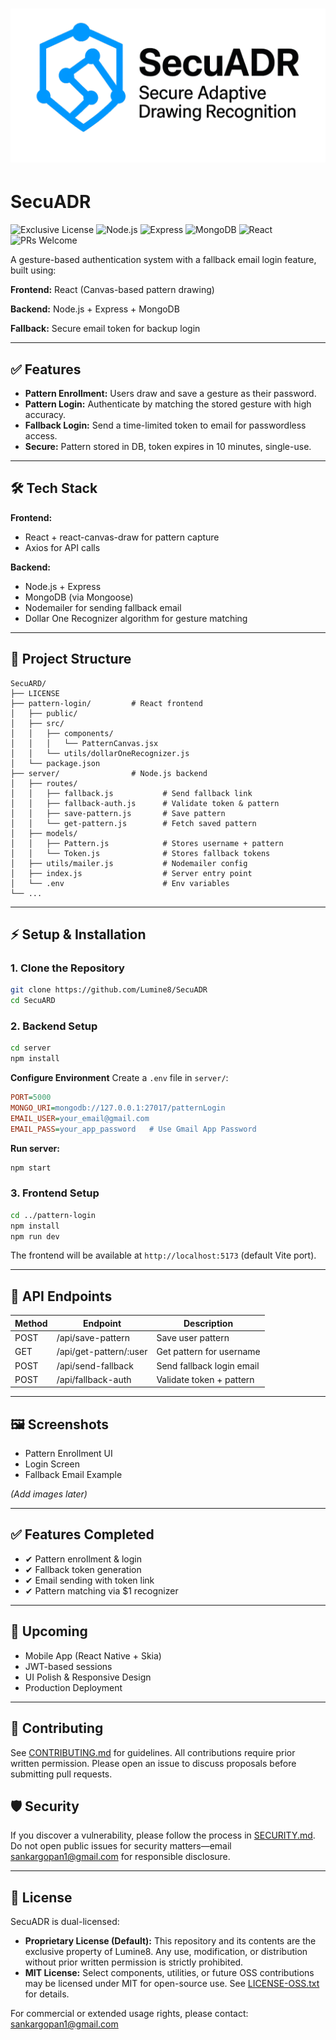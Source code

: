 # ![SecuADR Logo](pattern-login/src/assets/logoRmvBg.png)

# SecuADR

![Exclusive License](https://img.shields.io/badge/license-Exclusive--Use-important)
![Node.js](https://img.shields.io/badge/Backend-Node.js-brightgreen)
![Express](https://img.shields.io/badge/Framework-Express-blue)
![MongoDB](https://img.shields.io/badge/Database-MongoDB-green)
![React](https://img.shields.io/badge/Frontend-React-blue)
![PRs Welcome](https://img.shields.io/badge/PRs-welcome-brightgreen.svg)

A gesture-based authentication system with a fallback email login feature, built using:

**Frontend:** React (Canvas-based pattern drawing)

**Backend:** Node.js + Express + MongoDB

**Fallback:** Secure email token for backup login

---

## ✅ Features

- **Pattern Enrollment:** Users draw and save a gesture as their password.
- **Pattern Login:** Authenticate by matching the stored gesture with high accuracy.
- **Fallback Login:** Send a time-limited token to email for passwordless access.
- **Secure:** Pattern stored in DB, token expires in 10 minutes, single-use.

---

## 🛠 Tech Stack

**Frontend:**

- React + react-canvas-draw for pattern capture
- Axios for API calls

**Backend:**

- Node.js + Express
- MongoDB (via Mongoose)
- Nodemailer for sending fallback email
- Dollar One Recognizer algorithm for gesture matching

---

## 📂 Project Structure

```
SecuARD/
├── LICENSE
├── pattern-login/         # React frontend
│   ├── public/
│   ├── src/
│   │   ├── components/
│   │   │   └── PatternCanvas.jsx
│   │   └── utils/dollarOneRecognizer.js
│   └── package.json
├── server/                # Node.js backend
│   ├── routes/
│   │   ├── fallback.js           # Send fallback link
│   │   ├── fallback-auth.js      # Validate token & pattern
│   │   ├── save-pattern.js       # Save pattern
│   │   └── get-pattern.js        # Fetch saved pattern
│   ├── models/
│   │   ├── Pattern.js            # Stores username + pattern
│   │   └── Token.js              # Stores fallback tokens
│   ├── utils/mailer.js           # Nodemailer config
│   ├── index.js                  # Server entry point
│   └── .env                      # Env variables
└── ...
```

---

## ⚡ Setup & Installation

### 1. Clone the Repository

```sh
git clone https://github.com/Lumine8/SecuADR
cd SecuARD
```

### 2. Backend Setup

```sh
cd server
npm install
```

**Configure Environment**
Create a `.env` file in `server/`:

```ini
PORT=5000
MONGO_URI=mongodb://127.0.0.1:27017/patternLogin
EMAIL_USER=your_email@gmail.com
EMAIL_PASS=your_app_password   # Use Gmail App Password
```

**Run server:**

```sh
npm start
```

### 3. Frontend Setup

```sh
cd ../pattern-login
npm install
npm run dev
```

The frontend will be available at `http://localhost:5173` (default Vite port).

---

## 🔗 API Endpoints

| Method | Endpoint               | Description               |
| ------ | ---------------------- | ------------------------- |
| POST   | /api/save-pattern      | Save user pattern         |
| GET    | /api/get-pattern/:user | Get pattern for username  |
| POST   | /api/send-fallback     | Send fallback login email |
| POST   | /api/fallback-auth     | Validate token + pattern  |

---

## 🖼 Screenshots

- Pattern Enrollment UI
- Login Screen
- Fallback Email Example

_(Add images later)_

---

## ✅ Features Completed

- ✔ Pattern enrollment & login
- ✔ Fallback token generation
- ✔ Email sending with token link
- ✔ Pattern matching via $1 recognizer

---

## 🚀 Upcoming

- Mobile App (React Native + Skia)
- JWT-based sessions
- UI Polish & Responsive Design
- Production Deployment

---

## 🤝 Contributing

See [CONTRIBUTING.md](./CONTRIBUTING.md) for guidelines. All contributions require prior written permission. Please open an issue to discuss proposals before submitting pull requests.

## 🛡 Security

If you discover a vulnerability, please follow the process in [SECURITY.md](./SECURITY.md). Do not open public issues for security matters—email sankargopan1@gmail.com for responsible disclosure.

---

## 📜 License

SecuADR is dual-licensed:

- **Proprietary License (Default):** This repository and its contents are the exclusive property of Lumine8. Any use, modification, or distribution without prior written permission is strictly prohibited.
- **MIT License:** Select components, utilities, or future OSS contributions may be licensed under MIT for open-source use. See [LICENSE-OSS.txt](./LICENSE-OSS.txt) for details.

For commercial or extended usage rights, please contact: sankargopan1@gmail.com

